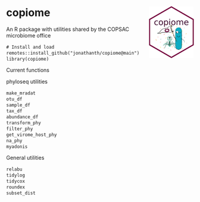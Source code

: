 # copiome <img src='man/figures/hex-copiome-logo.png' align="right" height="139" />

An R package with utilities shared by the COPSAC microbiome office
```
# Install and load
remotes::install_github("jonathanth/copiome@main")
library(copiome)
```

Current functions

phyloseq utilities
```
make_mradat
otu_df
sample_df
tax_df
abundance_df
transform_phy
filter_phy
get_virome_host_phy
na_phy
myadonis
```

General utilities
```
relabu
tidylog
tidycox
roundex
subset_dist
```
